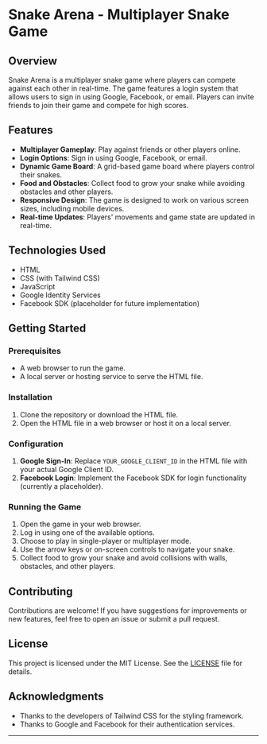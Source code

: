 # Snake Arena - Multiplayer Snake Game

## Overview

Snake Arena is a multiplayer snake game where players can compete against each other in real-time. The game features a login system that allows users to sign in using Google, Facebook, or email. Players can invite friends to join their game and compete for high scores.

## Features

- **Multiplayer Gameplay**: Play against friends or other players online.
- **Login Options**: Sign in using Google, Facebook, or email.
- **Dynamic Game Board**: A grid-based game board where players control their snakes.
- **Food and Obstacles**: Collect food to grow your snake while avoiding obstacles and other players.
- **Responsive Design**: The game is designed to work on various screen sizes, including mobile devices.
- **Real-time Updates**: Players' movements and game state are updated in real-time.

## Technologies Used

- HTML
- CSS (with Tailwind CSS)
- JavaScript
- Google Identity Services
- Facebook SDK (placeholder for future implementation)

## Getting Started

### Prerequisites

- A web browser to run the game.
- A local server or hosting service to serve the HTML file.

### Installation

1. Clone the repository or download the HTML file.
2. Open the HTML file in a web browser or host it on a local server.

### Configuration

1. **Google Sign-In**: Replace `YOUR_GOOGLE_CLIENT_ID` in the HTML file with your actual Google Client ID.
2. **Facebook Login**: Implement the Facebook SDK for login functionality (currently a placeholder).

### Running the Game

1. Open the game in your web browser.
2. Log in using one of the available options.
3. Choose to play in single-player or multiplayer mode.
4. Use the arrow keys or on-screen controls to navigate your snake.
5. Collect food to grow your snake and avoid collisions with walls, obstacles, and other players.

## Contributing

Contributions are welcome! If you have suggestions for improvements or new features, feel free to open an issue or submit a pull request.

## License

This project is licensed under the MIT License. See the [LICENSE](LICENSE) file for details.

## Acknowledgments

- Thanks to the developers of Tailwind CSS for the styling framework.
- Thanks to Google and Facebook for their authentication services.

---

